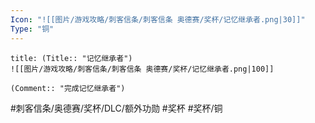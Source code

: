 ```yaml
---
Icon: "![[图片/游戏攻略/刺客信条/刺客信条 奥德赛/奖杯/记忆继承者.png|30]]"
Type: "铜"
---
```

```ad-common-bronze-trophy
title: (Title:: "记忆继承者")
![[图片/游戏攻略/刺客信条/刺客信条 奥德赛/奖杯/记忆继承者.png|100]]

(Comment:: "完成记忆继承者")
```

#刺客信条/奥德赛/奖杯/DLC/额外功勋 #奖杯 #奖杯/铜
